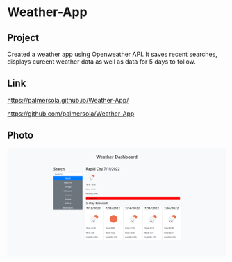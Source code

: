 # Weather-App

## Project

Created a weather app using Openweather API. It saves recent searches, displays cureent weather data as well as data for 5 days to follow.

## Link

https://palmersola.github.io/Weather-App/

https://github.com/palmersola/Weather-App

## Photo

<img src= "assets\photos\Weather-Dashboard-Img.png">
